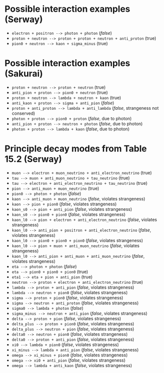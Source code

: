 # Possible interaction examples (Serway)
* `electron + positron --> photon + photon`                         (*false*)
* `proton + neutron --> proton + proton + neutron + anti_proton`    (true)
* `pion0 + neutron --> kaon + sigma_minus`                          (true)

# Possible interaction examples (Sakurai)
* `proton + neutron --> proton + neutron`                           (true)
* `anti_pion + proton --> pion0 + neutron`                          (true)
* `proton + neutron --> lambda + neutron + kaon`                    (true)
* `anti_kaon + proton --> sigma + anti_pion`                        (*false*)
* `proton + anti_proton --> lambda + anti_lambda`                   (*false*, strangeness not conserved)
* `photon + proton --> pion0 + proton`                              (*false*, due to photon)
* `anti_pion + proton --> neutron + photon`                         (*false*, due to photon)
* `photon + proton --> lambda + kaon`                               (*false*, due to photon)

# Principle decay modes from Table 15.2 (Serway)

* `muon --> electron + muon_neutrino + anti_electron_neutrino`      (true)
* `tau --> muon + anti_muon_neutrino + tau_neutrino`                (true)
* `tau --> electron + anti_electron_neutrino + tau_neutrino`        (true)
* `pion --> anti_muon + muon_neutrino`                              (true)
* `pion0 --> photon + photon`                                       (*false*)
* `kaon --> anti_muon + muon_neutrino`                              (*false*, violates strangeness)
* `kaon --> pion + pion0`                                           (*false*, violates strangeness)
* `kaon_s0 --> pion + anti_pion`                                    (*false*, violates strangeness)
* `kaon_s0 --> pion0 + pion0`                                       (*false*, violates strangeness)
* `kaon_l0 --> pion + electron + anti_electron_neutrino`            (*false*, violates strangeness)
* `kaon_l0 --> anti_pion + positron + anti_electron_neutrino`       (*false*, violates strangeness)
* `kaon_l0 --> pion0 + pion0 + pion0`                               (*false*, violates strangeness)
* `kaon_l0 --> pion + muon + anti_muon_neutrino`                    (*false*, violates strangeness)
* `kaon_l0 --> anti_pion + anti_muon + anti_muon_neutrino`          (*false*, violates strangeness)
* `eta --> photon + photon`                                         (*false*)
* `eta --> pion0 + pion0 + pion0`                                   (true)
* `eta1 --> eta + pion + anti_pion`                                 (true)
* `neutron --> proton + electron + anti_electron_neutrino`          (true)
* `lambda --> proton + anti_pion`                                   (*false*, violates strangeness)
* `lambda --> neutron + pion0`                                      (*false*, violates strangeness)
* `sigma --> proton + pion0`                                        (*false*, violates strangeness)
* `sigma --> neutron + anti_proton`                                 (*false*, violates strangeness)
* `sigma0 --> lambda + photon`                                      (*false*)
* `sigma_minus --> neutron + anti_pion`                             (*false*, violates strangeness)
* `delta --> proton + pion`                                         (*false*, violates strangeness)
* `delta_plus --> proton + pion0`                                   (*false*, violates strangeness)
* `delta_plus --> neutron + pion`                                   (*false*, violates strangeness)
* `delta0 --> neutron + pion0`                                      (*false*, violates strangeness)
* `delta0 --> proton + anti_pion`                                   (*false*, violates strangeness)
* `xi0 --> lambda + pion0`                                          (*false*, violates strangeness)
* `xi_minus --> lambda + anti_pion`                                 (*false*, violates strangeness)
* `omega --> xi_minus + pion0`                                      (*false*, violates strangeness)
* `omega --> xi0 + anti_pion`                                       (*false*, violates strangeness)
* `omega --> lambda + anti_kaon`                                    (*false*, violates strangeness)
